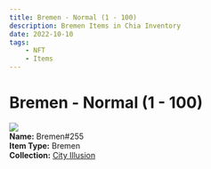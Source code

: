```yaml
---
title: Bremen - Normal (1 - 100)
description: Bremen Items in Chia Inventory
date: 2022-10-10
tags:
    - NFT
    - Items
---
```


# Bremen - Normal (1 - 100)
<div class="item_thumbnail">
<img loading="lazy" src="https://dhr5bocawdrq4mayakubmzsjhohthx32ik3wg4g2ejafj55d3ihq.arweave.net/GePQuECw4w4wGAKoFmZJO48z33pCt2Nw2iJAVPej2g8"><br/>
<div><strong>Name:</strong> Bremen#255</div>
<div><strong>Item Type:</strong> Bremen</div>
<div><strong>Collection:</strong> <a href="https://www.spacescan.io/xch/nft/collection/col1lend2dcn558km4wcwta4xnkfv3xpcmlp9kyt0m909emvfxechlyqdl5ndg">City Illusion</a></div>
</div>

